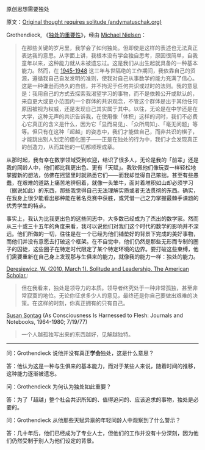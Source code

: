 原创思想需要独处

原文：[Original thought requires solitude (andymatuschak.org)](https://notes.andymatuschak.org/zx7FC6fx77bMkBj26dRPy7BRbYFrj8Lehed)

Grothendieck, 《[独处的重要性](https://web.archive.org/web/20040104204837/http://www.fermentmagazine.org/rands/promenade2.html)》，经由 [Michael Nielsen](https://notes.andymatuschak.org/zgiX4jSevUQ5QWQf6XY3Y2XooSpkTJFP9VA)：

> 在那些关键的岁月里，我学会了如何独处。但即使是这样的表述也无法真正表达我的意思。从字面上讲，我根本没有学会独自思考，原因很简单，自我童年以来，这种能力就从未被遗忘过。这是我们从出生起就具备的一种基本能力。然而，在 [1945-1948](https://notes.andymatuschak.org/zx7FC6fx77bMkBj26dRPy7BRbYFrj8Lehed) 这三年与世隔绝的工作期间，我依靠自己的资源，遵循我自己自发发明的准则，使我对自己从事数学的能力充满了信心。这是一种谦逊而持久的自信，并不拘泥于任何共识或过时的法则。我的意思是：我用自己的方式去探索我渴望学习的事物，而不是依赖公开或默认的，来自更大或更小范围内一个群体的共识观念，不管这个群体是出于其他任何原因被视为权威，还是发现自己其实属于其中。以往，无论是在中学还是在大学，这种无声的共识告诉我，在使用像「体积」这样的词时，我们不必费心它真正的含义是什么，因为它「显而易见」、「众所周知」、「毫无问题」等等。但只有在这种「超越」的姿态中，我们才能做自己，而非共识的棋子，才能跳出别人划定的僵化圈子——正是在独处的行为中，我们才会发现真正的创造力，从而其他的一切都顺理成章。

>

从那时起，我有幸在数学领域受到欢迎，结识了很多人，无论是我的「前辈」还是我的同龄人中，他们都比我更出色、更有「天赋」。我钦佩他们像玩耍一样轻松地掌握新的想法，仿佛在摇篮里时就熟悉它们——而我却觉得自己笨拙，甚至有些愚蠢，在艰难的道路上痛苦地徘徊着，就像一头笨牛，面对着堆积如山却必须学习（据说如此）的东西，那些我觉得自己无法理解实质或者无法贯彻的东西。确实，在我身上很少能看出那种能在著名竞赛中获胜，或凭借一己之力掌握最棘手课题的优秀学生的特点。

>

事实上，我认为比我更出色的这些同志中，大多数已经成为了杰出的数学家。然而从三十或三十五年的角度来看，我可以说他们对我们这个时代的数学的影响并不深远。他们所做的一切，往往是在一个已经为他们铺垫好的背景下完成的美好事物，而他们并没有意愿去打破这个框架。在不自觉中，他们仍然是那些无形而专制的圈子的囚徒，这些圈子在特定时代限定了某个特定环境的边界。要打破这些束缚，他们需要重新在自己身上发现那与生俱来的能力，就像我的能力一样：独处的能力。

[Deresiewicz, W. (2010, March 1). Solitude and Leadership. The American Scholar.](https://notes.andymatuschak.org/z2Y4z7zQds4otEhLPcoaDY25eVR7PZBoQA5Q):

> 但在我看来，独处是领导力的本质。领导者终究处于一种非常孤独，甚至非常寂寞的地位。无论你征求多少人的意见，最终还是你自己要做出艰难的决策。在这样的时刻，你真正拥有的只有自己。

[Susan Sontag](https://notes.andymatuschak.org/z37xs8Tw2m5gyeeBEYbxY6kkYQXq2PYfjxaam) (As Consciousness Is Harnessed to Flesh: Journals and Notebooks, 1964-1980; 7/19/77)

> 一个人越孤独写出来的东西越好，见解越独特。

------

问：Grothendieck 说他并没有真正**学会**独处，这是什么意思？

答：他认为这是一种与生俱来的基本能力，而对于某些人来说，随着时间的推移，这种能力逐渐被遗忘。

问：Grothendieck 为何认为独处如此重要？

答：为了「超越」整个社会共识所知的、值得追问的、应该追求的事物，独处是必要的。

问：Grothendieck 从他那些天赋异禀的年轻同龄人中观察到了什么警示？

答：几十年后，他们已经成为了专业人士，但他们的工作并没有十分深刻，因为他们仍然受制于别人为他们设定的背景。